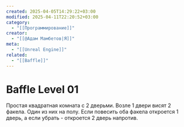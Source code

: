 ```yaml
---
created: 2025-04-05T14:29:22+03:00
modified: 2025-04-11T22:20:52+03:00
category:
  - "[[Программирование]]"
creator:
  - "[[@Адам Мамбетов|Я]]"
meta:
  - "[[Unreal Engine]]"
related:
  - "[[Baffle]]"
---
```


# Baffle Level 01

Простая квадратная комната с 2 дверьми. Возле 1 двери висят 2 факела. Один из них на полу. Если повесить оба факела откроется 1 дверь, а если убрать - откроется 2 дверь напротив.